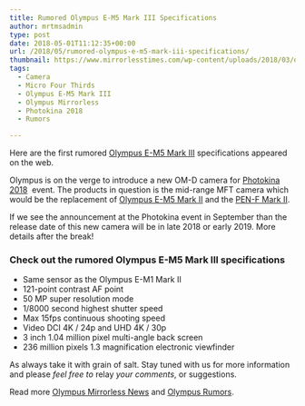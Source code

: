 ```yaml
---
title: Rumored Olympus E-M5 Mark III Specifications
author: mrtmsadmin
type: post
date: 2018-05-01T11:12:35+00:00
url: /2018/05/rumored-olympus-e-m5-mark-iii-specifications/
thumbnail: https://www.mirrorlesstimes.com/wp-content/uploads/2018/03/olympus-e-m5-mark-iii-camera-coming-at-photokina-2018.jpg
tags:
  - Camera
  - Micro Four Thirds
  - Olympus E-M5 Mark III
  - Olympus Mirrorless
  - Photokina 2018
  - Rumors

---
```

Here are the first rumored [Olympus E-M5 Mark III][1] specifications appeared on the web.

Olympus is on the verge to introduce a new OM-D camera for [Photokina 2018][2]  event. The products in question is the mid-range MFT camera which would be the replacement of <a href="https://www.amazon.com/Olympus-OM-D-Mark-Silver-Body/dp/B00S6DBMOQ/?tag=daicamnew-20" target="_blank" rel="noopener" data-amzn-asin="B00S6DBMOQ">Olympus E-M5 Mark II</a> and the <a href="https://www.dailycameranews.com/2018/04/olympus-e-m5-mark-iii-and-pen-f-mark-ii-cameras-rumored-for-photokina-2018/" target="_blank" rel="noopener">PEN-F Mark II</a>.

If we see the announcement at the Photokina event in September than the release date of this new camera will be in late 2018 or early 2019. More details after the break!<!--more-->

### Check out the rumored Olympus E-M5 Mark III specifications

  * Same sensor as the Olympus E-M1 Mark II
  * 121-point contrast AF point
  * 50 MP super resolution mode
  * 1/8000 second highest shutter speed
  * Max 15fps continuous shooting speed
  * Video DCI 4K / 24p and UHD 4K / 30p
  * 3 inch 1.04 million pixel multi-angle back screen
  * 236 million pixels 1.3 magnification electronic viewfinder

As always take it with grain of salt. Stay tuned with us for more information and please _feel free to_ relay _your comments_, or suggestions.

Read more [Olympus Mirrorless News][3] and <a href="https://www.dailycameranews.com/tag/olympus-rumors/" target="_blank" rel="noopener">Olympus Rumors</a>.

 [1]: https://www.mirrorlesstimes.com/tags/olympus-e-m5-mark-iii/
 [2]: https://www.mirrorlesstimes.com/tags/photokina-2018/
 [3]: https://www.mirrorlesstimes.com/tags/olympus-mirrorless "Olympus Mirrorless News"
